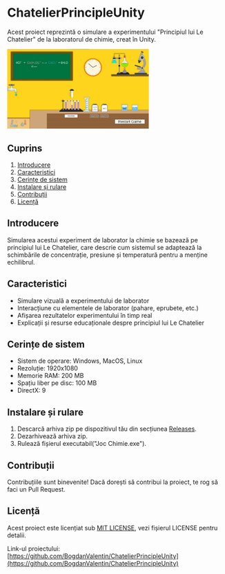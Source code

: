 # ChatelierPrincipleUnity
Acest proiect reprezintă o simulare a experimentului "Principiul lui Le Chatelier" de la laboratorul de chimie, creat în Unity.

<a href="url"><img src="README.jpg" width=65% height=65%></a>

## Cuprins

1. [Introducere](#introducere)
2. [Caracteristici](#caracteristici)
3. [Cerințe de sistem](#cerințe-de-sistem)
4. [Instalare și rulare](#instalare-și-rulare)
5. [Contribuții](#contribuții)
6. [Licență](#licență)

## Introducere

Simularea acestui experiment de laborator la chimie se bazează pe principiul lui Le Chatelier, care descrie cum sistemul se adaptează la schimbările de concentrație, presiune și temperatură pentru a menține echilibrul.

## Caracteristici

- Simulare vizuală a experimentului de laborator
- Interacțiune cu elementele de laborator (pahare, eprubete, etc.)
- Afișarea rezultatelor experimentului în timp real
- Explicații și resurse educaționale despre principiul lui Le Chatelier

## Cerințe de sistem

- Sistem de operare: Windows, MacOS, Linux
- Rezoluție: 1920x1080
- Memorie RAM: 200 MB
- Spațiu liber pe disc: 100 MB
- DirectX: 9

## Instalare și rulare

1. Descarcă arhiva zip pe dispozitivul tău din secțiunea [Releases](https://github.com/BogdanValentin/ChatelierPrincipleUnity/releases).
2. Dezarhivează arhiva zip.
3. Rulează fișierul executabil("Joc Chimie.exe").

## Contribuții

Contribuțiile sunt binevenite! Dacă dorești să contribui la proiect, te rog să faci un Pull Request.

## Licență

Acest proiect este licențiat sub [MIT LICENSE](LICENSE), vezi fișierul LICENSE pentru detalii.

Link-ul proiectului: [https://github.com/BogdanValentin/ChatelierPrincipleUnity](https://github.com/BogdanValentin/ChatelierPrincipleUnity)